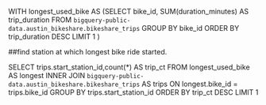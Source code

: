 WITH longest_used_bike AS 
(SELECT bike_id, SUM(duration_minutes) AS trip_duration FROM `bigquery-public-data.austin_bikeshare.bikeshare_trips` 
GROUP BY bike_id
ORDER BY trip_duration DESC
LIMIT 1
)

##find station at which longest bike ride started.

SELECT
trips.start_station_id,count(*) AS trip_ct
FROM longest_used_bike AS longest
INNER JOIN `bigquery-public-data.austin_bikeshare.bikeshare_trips` AS trips
ON longest.bike_id = trips.bike_id
GROUP BY trips.start_station_id
ORDER BY trip_ct DESC
LIMIT 1
